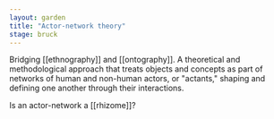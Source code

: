 ```yaml
---  
layout: garden
title: "Actor-network theory"
stage: bruck
---
```


Bridging [[ethnography]] and [[ontography]]. A theoretical and methodological approach that treats objects and concepts as part of networks of human and non-human actors, or "actants," shaping and defining one another through their interactions.

Is an actor-network a [[rhizome]]?